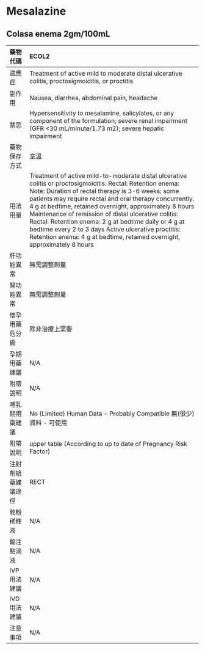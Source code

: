 # Mesalazine

## Colasa enema 2gm/100mL

| 藥物代碼 | ECOL2 |
| :--- | :--- |
| 適應症 | Treatment of active mild to moderate distal ulcerative colitis, proctosigmoiditis, or proctitis |
| 副作用 | Nausea, diarrhea, abdominal pain, headache |
| 禁忌 | Hypersensitivity to mesalamine, salicylates, or any component of the formulation; severe renal impairment \(GFR &lt;30 mL/minute/1.73 m2\); severe hepatic impairment |
| 藥物保存方式 | 室溫 |
| 用法用量 | Treatment of active mild-to-moderate distal ulcerative colitis or proctosigmoiditis: Rectal: Retention enema: Note: Duration of rectal therapy is 3-6 weeks; some patients may require rectal and oral therapy concurrently. 4 g at bedtime, retained overnight, approximately 8 hours Maintenance of remission of distal ulcerative colitis: Rectal: Retention enema: 2 g at bedtime daily or 4 g at bedtime every 2 to 3 days Active ulcerative proctitis: Retention enema: 4 g at bedtime, retained overnight, approximately 8 hours |
| 肝功能異常 | 無需調整劑量 |
| 腎功能異常 | 無需調整劑量 |
| 懷孕用藥危分級 | 除非治療上需要 |
| 孕期用藥建議 | N/A |
| 附帶說明 | N/A |
| 哺乳期用藥建議 | No \(Limited\) Human Data - Probably Compatible 無\(很少\)資料 - 可使用 |
| 附帶說明 | upper table \(According to up to date of Pregnancy Risk Factor\) |
| 注射劑給藥建議途徑 | RECT |
| 乾粉稀釋液 | N/A |
| 輸注點滴液 | N/A |
| IVP 用法建議 | N/A |
| IVD 用法建議 | N/A |
| 注意事項 | N/A |

